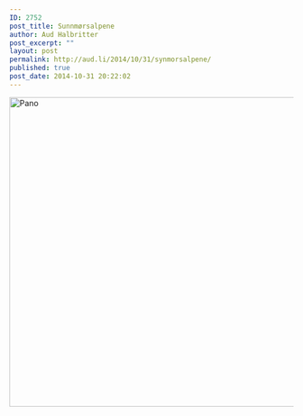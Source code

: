 ```yaml
---
ID: 2752
post_title: Sunnmørsalpene
author: Aud Halbritter
post_excerpt: ""
layout: post
permalink: http://aud.li/2014/10/31/synmorsalpene/
published: true
post_date: 2014-10-31 20:22:02
---
```

<a href="http://aud.li/wp-content/uploads/2014/10/Pano.jpg"><img class="alignnone size-full wp-image-2753" src="http://aud.li/wp-content/uploads/2014/10/Pano.jpg" alt="Pano" width="2000" height="550" /></a>